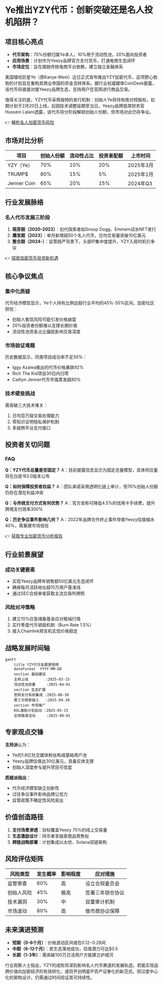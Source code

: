 # Ye推出YZY代币：创新突破还是名人投机陷阱？

## 项目核心亮点

- **代币架构**：70%份额归属Ye本人，10%用于流动性池，20%面向投资者
- **应用场景**：计划作为Yeezy品牌官方支付货币，打通电商生态闭环
- **市场定位**：旨在摆脱传统电商平台依赖，建立独立金融体系

美国嘻哈巨星Ye（原Kanye West）近日正式宣布推出YZY加密代币，这项野心勃勃的计划旨在重构其商业帝国的资金流转体系。据行业权威媒体CoinDesk披露，该代币将直接对接Yeezy品牌生态，支持用户在官网进行商品交易。

值得关注的是，YZY代币采用独特的发行机制：创始人Ye将持有绝对控股权，初期计划于2月20日上线，后因技术调整延期至当日。Yeezy品牌首席财务官Hussein Lalani透露，该代币将分阶段解锁创始人份额，但市场对此仍存争议。

👉 [解析名人加密货币风险](https://bit.ly/okx_welcome)

## 市场对比分析

| 项目          | 创始人份额 | 流动性占比 | 投资者配额 | 上市时间   |
|---------------|------------|------------|------------|------------|
| YZY（Ye）     | 70%        | 10%        | 20%        | 2025年3月  |
| TRUMP$        | 80%        | 15%        | 5%         | 2025年1月  |
| Jenner Coin   | 65%        | 20%        | 15%        | 2024年Q3   |

## 行业发展脉络

### 名人代币发展三阶段
1. **萌芽期（2020-2022）**：初代探索者如Snoop Dogg、Eminem试水NFT发行
2. **爆发期（2023）**：单月新增超50个名人代币，日均交易量突破10亿美元
3. **整合期（2024-）**：监管趋严背景下，头部IP集中度提升，YZY入局时机引争议

👉 [探索加密货币投资新机遇](https://bit.ly/okx_welcome)

## 核心争议焦点

### 集中化质疑
代币经济模型显示，Ye个人持有比例远超行业平均的45%-55%区间。加密社区担忧：
- 创始人套现风险可能引发价格崩盘
- 20%投资者份额难以支撑长期价值
- 流动性池资金占比偏低影响交易深度

### 市场验证难题
历史数据显示，同类项目成功率不足30%：
- Iggy Azalea推出的代币价格暴跌92%
- Rich The Kid项目30日内归零
- Caitlyn Jenner代币市值蒸发超80%

### 技术壁垒挑战
需突破三大技术难关：
1. 日均百万级交易处理能力
2. 零知识证明隐私保护机制
3. 多链跨平台支付接口

## 投资者关切问题

### FAQ
**Q：YZY代币总量是否固定？**
A：目前披露信息显示为固定总量模型，具体供应量将在白皮书3.0版本公布

**Q：如何保障投资者权益？**
A：团队承诺采用透明化链上审计，但70%创始人份额仍存在潜在利益冲突

**Q：与传统支付方式有何优势？**
A：官方宣称可降低4.5%的信用卡手续费，提升跨境支付效率300%

**Q：历史争议事件影响几何？**
A：2022年品牌合作终止事件导致Yeezy估值缩水40%，需重建市场信任

👉 [获取专业加密货币分析报告](https://bit.ly/okx_welcome)

## 行业前景展望

### 成功关键要素
- 实现Yeezy品牌年销售额50亿美元生态闭环
- 确保每月活跃地址超10万用户基准线
- 通过SEC合规审查获取主流交易所牌照

### 风险对冲策略
1. 建立10%应急储备基金应对极端行情
2. 实行季度代币销毁机制（Burn Rate 1.5%）
3. 接入Chainlink预言机实现价格稳定

## 战略发展时间轴

```mermaid
gantt
    title YZY代币发展里程碑
    dateFormat  YYYY-MM-DD
    section 基础建设
    主网上线        :2025-03-15
    流动性池部署     :2025-04-01
    section 生态扩展
    官网支付系统集成 :2025-06-30
    第三方商家接入   :2025-09-30
    section 市场推广
    KOL激励计划启动 :2025-05-15
    全球路演活动     :2025-08-01
```

## 专家观点交锋

**支持派**认为：
- Ye的1.8亿社交媒体粉丝构成基础用户池
- Yeezy品牌估值达30亿美元，具备实体支撑
- 创始人深度参与提升项目可信度

**质疑派指出**：
- 代币经济模型缺乏创新性
- 过往争议事件影响品牌公信力
- 监管政策不确定性风险突出

## 价值创造路径

1. **支付场景渗透**：目标覆盖Yeezy 75%的线上交易量
2. **生态激励设计**：持币者享独家商品预售权
3. **跨链战略部署**：计划集成以太坊、Solana双链架构

## 风险评估矩阵

| 风险类型     | 发生概率 | 影响程度 | 应对措施 |
|--------------|----------|----------|----------|
| 监管审查     | 60%      | 高       | 设立合规委员会 |
| 创始人风险   | 45%      | 极高     | 签署三年锁仓协议 |
| 技术漏洞     | 30%      | 中       | 双重审计机制 |
| 市场波动     | 80%      | 高       | 做市商协议保障 |

## 未来演进预测

- **短期（0-6个月）**：价格波动区间或在$0.12-$0.28间
- **中期（6-12个月）**：若生态落地成功，估值潜力可达$0.5
- **长期（1-3年）**：需突破100万日活用户方能建立护城河

行业观察人士指出，YZY的成败将深刻影响名人代币赛道的发展轨迹。若能实现品牌价值向加密经济的有效转化，或将开创明星IP资产证券化的新范式。但过度中心化的架构设计，仍需通过时间验证其可持续性。